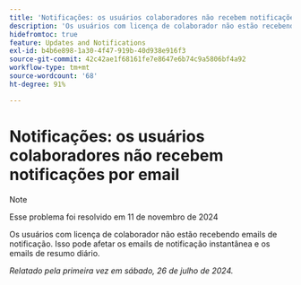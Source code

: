 ```yaml
---
title: 'Notificações: os usuários colaboradores não recebem notificações por email '
description: 'Os usuários com licença de colaborador não estão recebendo emails de notificação. Isso pode afetar os emails de notificação instantânea e os emails de resumo diário. '
hidefromtoc: true
feature: Updates and Notifications
exl-id: b4b6e898-1a30-4f47-919b-40d938e916f3
source-git-commit: 42c42ae1f68161fe7e8647e6b74c9a5806bf4a92
workflow-type: tm+mt
source-wordcount: '68'
ht-degree: 91%

---
```


# Notificações: os usuários colaboradores não recebem notificações por email

>[!NOTE]
>
>Esse problema foi resolvido em 11 de novembro de 2024

Os usuários com licença de colaborador não estão recebendo emails de notificação. Isso pode afetar os emails de notificação instantânea e os emails de resumo diário.

_Relatado pela primeira vez em sábado, 26 de julho de 2024._
